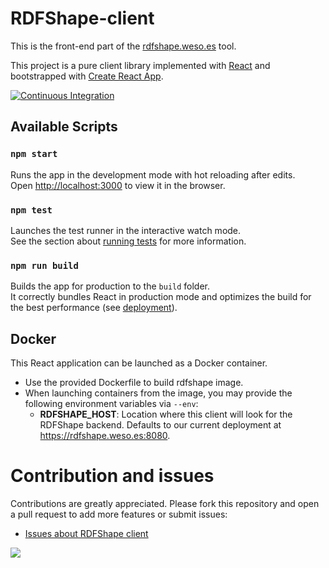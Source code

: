 # RDFShape-client

This is the front-end part of the [rdfshape.weso.es](https://rdfshape.weso.es) tool.

This project is a pure client library implemented with [React](http://reactjs.org/) and bootstrapped with [Create React App](https://github.com/facebook/create-react-app).

[![Continuous Integration](https://github.com/weso/rdfshape-client/actions/workflows/build_test.yml/badge.svg)](https://github.com/weso/rdfshape-client/actions/workflows/build_test.yml)



## Available Scripts

### `npm start`

Runs the app in the development mode with hot reloading after edits.<br>
Open [http://localhost:3000](http://localhost:3000) to view it in the browser.

### `npm test`

Launches the test runner in the interactive watch mode.<br>
See the section about [running tests](https://facebook.github.io/create-react-app/docs/running-tests) for more information.

### `npm run build`

Builds the app for production to the `build` folder.<br>
It correctly bundles React in production mode and optimizes the build for the best performance (see [deployment](https://facebook.github.io/create-react-app/docs/deployment)).

## Docker
This React application can be launched as a Docker container.

* Use the provided Dockerfile to build rdfshape image.
* When launching containers from the image, you may provide the following environment variables via `--env`:
    * **RDFSHAPE_HOST**: Location where this client will look for the RDFShape backend. Defaults to our current deployment at https://rdfshape.weso.es:8080.


# Contribution and issues

Contributions are greatly appreciated. Please fork this repository and open a pull request to add more features or submit issues:

* [Issues about RDFShape client](https://github.com/weso/rdfshape-client/issues)

<a href="https://github.com/weso/rdfshape-client/graphs/contributors">
  <img src="https://contributors-img.web.app/image?repo=weso/rdfshape-client" />
</a>
